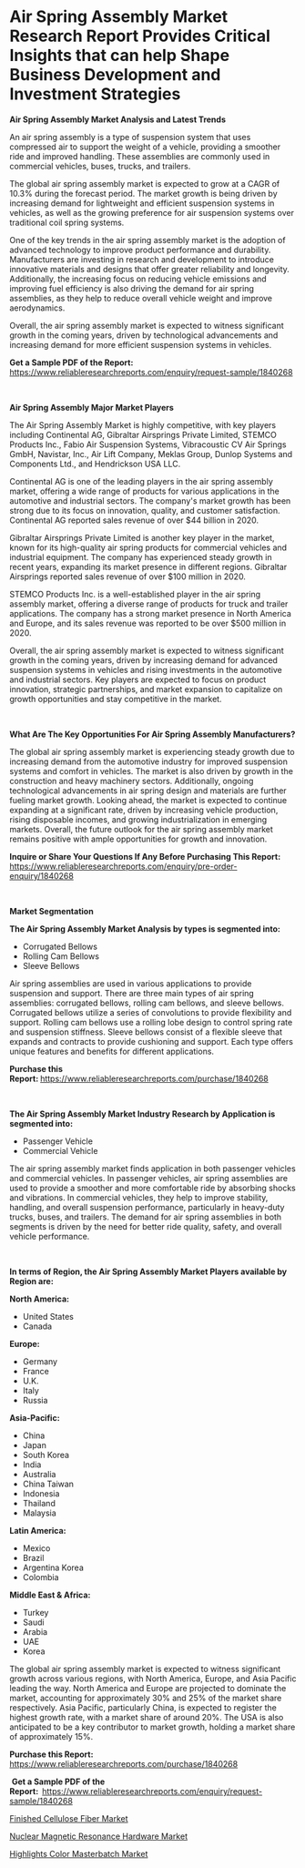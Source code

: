 <p><h1>Air Spring Assembly Market Research Report Provides Critical Insights that can help Shape Business Development and Investment Strategies</h1></p><p><strong>Air Spring Assembly Market Analysis and Latest Trends</strong></p>
<p><p>An air spring assembly is a type of suspension system that uses compressed air to support the weight of a vehicle, providing a smoother ride and improved handling. These assemblies are commonly used in commercial vehicles, buses, trucks, and trailers.</p><p>The global air spring assembly market is expected to grow at a CAGR of 10.3% during the forecast period. The market growth is being driven by increasing demand for lightweight and efficient suspension systems in vehicles, as well as the growing preference for air suspension systems over traditional coil spring systems.</p><p>One of the key trends in the air spring assembly market is the adoption of advanced technology to improve product performance and durability. Manufacturers are investing in research and development to introduce innovative materials and designs that offer greater reliability and longevity. Additionally, the increasing focus on reducing vehicle emissions and improving fuel efficiency is also driving the demand for air spring assemblies, as they help to reduce overall vehicle weight and improve aerodynamics.</p><p>Overall, the air spring assembly market is expected to witness significant growth in the coming years, driven by technological advancements and increasing demand for more efficient suspension systems in vehicles.</p></p>
<p><strong>Get a Sample PDF of the Report:&nbsp;</strong> <a href="https://www.reliableresearchreports.com/enquiry/request-sample/1840268">https://www.reliableresearchreports.com/enquiry/request-sample/1840268</a></p>
<p>&nbsp;</p>
<p><strong>Air Spring Assembly Major Market Players</strong></p>
<p><p>The Air Spring Assembly Market is highly competitive, with key players including Continental AG, Gibraltar Airsprings Private Limited, STEMCO Products Inc., Fabio Air Suspension Systems, Vibracoustic CV Air Springs GmbH, Navistar, Inc., Air Lift Company, Meklas Group, Dunlop Systems and Components Ltd., and Hendrickson USA LLC.</p><p>Continental AG is one of the leading players in the air spring assembly market, offering a wide range of products for various applications in the automotive and industrial sectors. The company's market growth has been strong due to its focus on innovation, quality, and customer satisfaction. Continental AG reported sales revenue of over $44 billion in 2020.</p><p>Gibraltar Airsprings Private Limited is another key player in the market, known for its high-quality air spring products for commercial vehicles and industrial equipment. The company has experienced steady growth in recent years, expanding its market presence in different regions. Gibraltar Airsprings reported sales revenue of over $100 million in 2020.</p><p>STEMCO Products Inc. is a well-established player in the air spring assembly market, offering a diverse range of products for truck and trailer applications. The company has a strong market presence in North America and Europe, and its sales revenue was reported to be over $500 million in 2020.</p><p>Overall, the air spring assembly market is expected to witness significant growth in the coming years, driven by increasing demand for advanced suspension systems in vehicles and rising investments in the automotive and industrial sectors. Key players are expected to focus on product innovation, strategic partnerships, and market expansion to capitalize on growth opportunities and stay competitive in the market.</p></p>
<p>&nbsp;</p>
<p><strong>What Are The Key Opportunities For Air Spring Assembly Manufacturers?</strong></p>
<p><p>The global air spring assembly market is experiencing steady growth due to increasing demand from the automotive industry for improved suspension systems and comfort in vehicles. The market is also driven by growth in the construction and heavy machinery sectors. Additionally, ongoing technological advancements in air spring design and materials are further fueling market growth. Looking ahead, the market is expected to continue expanding at a significant rate, driven by increasing vehicle production, rising disposable incomes, and growing industrialization in emerging markets. Overall, the future outlook for the air spring assembly market remains positive with ample opportunities for growth and innovation.</p></p>
<p><strong>Inquire or Share Your Questions If Any Before Purchasing This Report:</strong> <a href="https://www.reliableresearchreports.com/enquiry/pre-order-enquiry/1840268">https://www.reliableresearchreports.com/enquiry/pre-order-enquiry/1840268</a></p>
<p>&nbsp;</p>
<p><strong>Market Segmentation</strong></p>
<p><strong>The Air Spring Assembly Market Analysis by types is segmented into:</strong></p>
<p><ul><li>Corrugated Bellows</li><li>Rolling Cam Bellows</li><li>Sleeve Bellows</li></ul></p>
<p><p>Air spring assemblies are used in various applications to provide suspension and support. There are three main types of air spring assemblies: corrugated bellows, rolling cam bellows, and sleeve bellows. Corrugated bellows utilize a series of convolutions to provide flexibility and support. Rolling cam bellows use a rolling lobe design to control spring rate and suspension stiffness. Sleeve bellows consist of a flexible sleeve that expands and contracts to provide cushioning and support. Each type offers unique features and benefits for different applications.</p></p>
<p><strong>Purchase this Report:&nbsp;</strong><a href="https://www.reliableresearchreports.com/purchase/1840268">https://www.reliableresearchreports.com/purchase/1840268</a></p>
<p>&nbsp;</p>
<p><strong>The Air Spring Assembly Market Industry Research by Application is segmented into:</strong></p>
<p><ul><li>Passenger Vehicle</li><li>Commercial Vehicle</li></ul></p>
<p><p>The air spring assembly market finds application in both passenger vehicles and commercial vehicles. In passenger vehicles, air spring assemblies are used to provide a smoother and more comfortable ride by absorbing shocks and vibrations. In commercial vehicles, they help to improve stability, handling, and overall suspension performance, particularly in heavy-duty trucks, buses, and trailers. The demand for air spring assemblies in both segments is driven by the need for better ride quality, safety, and overall vehicle performance.</p></p>
<p>&nbsp;</p>
<p><strong>In terms of Region, the Air Spring Assembly Market Players available by Region are:</strong></p>
<p>
    <p> <strong> North America: </strong>
        <ul>
            <li>United States</li>
            <li>Canada</li>
        </ul>
        </p> 
    <p> <strong> Europe: </strong>
        <ul>
            <li>Germany</li>
            <li>France</li>
            <li>U.K.</li>
            <li>Italy</li>
            <li>Russia</li>
        </ul>
        </p> 
    <p> <strong> Asia-Pacific: </strong>
        <ul>
            <li>China</li>
            <li>Japan</li>
            <li>South Korea</li>
            <li>India</li>
            <li>Australia</li>
            <li>China Taiwan</li>
            <li>Indonesia</li>
            <li>Thailand</li>
            <li>Malaysia</li>
        </ul>
        </p> 
    <p> <strong> Latin America: </strong>
        <ul>
            <li>Mexico</li>
            <li>Brazil</li>
            <li>Argentina Korea</li>
            <li>Colombia</li>
        </ul>
        </p> 
    <p> <strong> Middle East & Africa: </strong>
        <ul>
            <li>Turkey</li>
            <li>Saudi</li>
            <li>Arabia</li>
            <li>UAE</li>
            <li>Korea</li>
        </ul>
    </p>
    </p>
<p><p>The global air spring assembly market is expected to witness significant growth across various regions, with North America, Europe, and Asia Pacific leading the way. North America and Europe are projected to dominate the market, accounting for approximately 30% and 25% of the market share respectively. Asia Pacific, particularly China, is expected to register the highest growth rate, with a market share of around 20%. The USA is also anticipated to be a key contributor to market growth, holding a market share of approximately 15%.</p></p>
<p><strong>Purchase this Report: </strong><a href="https://www.reliableresearchreports.com/purchase/1840268">https://www.reliableresearchreports.com/purchase/1840268</a></p>
<p>&nbsp;<strong>Get a Sample PDF of the Report:&nbsp;&nbsp;</strong><a href="https://www.reliableresearchreports.com/enquiry/request-sample/1840268">https://www.reliableresearchreports.com/enquiry/request-sample/1840268</a></p>
<p><strong></strong></p>
<p><p><a href="https://view.publitas.com/reportprime-1/decoding-the-finished-cellulose-fiber-market-a-deep-dive-into-the-latest-market-trends-market-segmentation-and-competitive-analysis/">Finished Cellulose Fiber Market</a></p><p><a href="https://view.publitas.com/reportprime-1/nuclear-magnetic-resonance-hardware-market-size-2023-2030-global-industrial-analysis-key-geographical-regions-market-share-top-key-players-product-types-and-forecast-research-report/">Nuclear Magnetic Resonance Hardware Market</a></p><p><a href="https://view.publitas.com/reportprime-1/highlights-color-masterbatch-market-size-and-examines-its-market-scope-with-a-primary-focus-on-growth-opportunities-and-forecasted-trends-spanning-from-2023-to-2030/">Highlights Color Masterbatch Market</a></p></p>